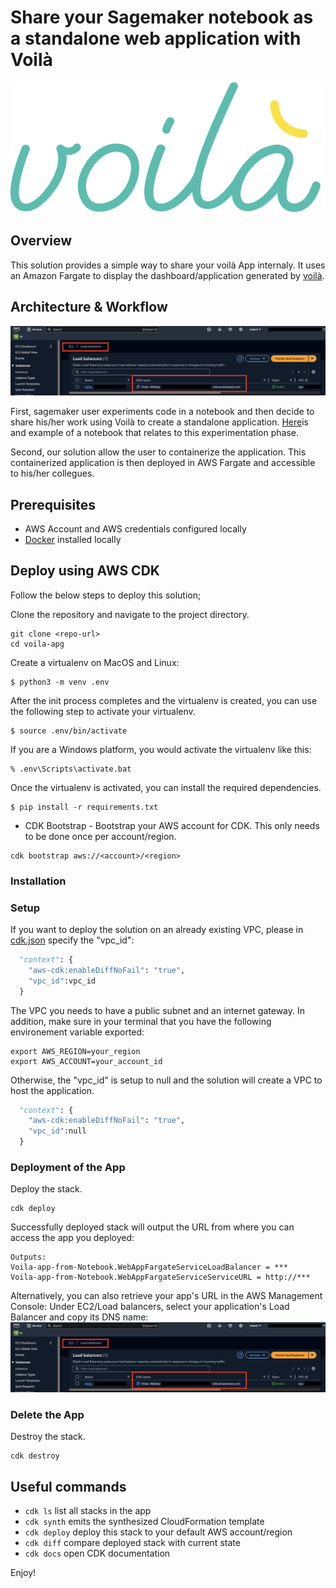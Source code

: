 # Share your Sagemaker notebook as a standalone web application with Voilà

![Voila logo](diagrams/voila-logo.svg)

## Overview
This solution provides a simple way to share your voilà App internaly. It uses an Amazon Fargate to display the dashboard/application generated by [voilà](https://voila.readthedocs.io/en/stable/using.html).

## Architecture & Workflow

![Workflow](diagrams/dns-name.png)

First, sagemaker user experiments code in a notebook and then decide to share his/her work using Voilà to create a standalone application. [Here](voila-app/notebook.ipynb)is and example of a notebook that relates to this experimentation phase.

Second, our solution allow the user to containerize the application. This containerized application is then deployed in AWS Fargate and accessible to his/her collegues.
## Prerequisites

- AWS Account and AWS credentials configured locally
- [Docker](https://docs.docker.com/engine/install/) installed locally

## Deploy using AWS CDK

Follow the below steps to deploy this solution;

Clone the repository and navigate to the project directory.
```shell
git clone <repo-url>
cd voila-apg
```
Create a virtualenv on MacOS and Linux:

```shell
$ python3 -m venv .env
```

After the init process completes and the virtualenv is created, you can use the following
step to activate your virtualenv.

```shell
$ source .env/bin/activate
```

If you are a Windows platform, you would activate the virtualenv like this:

```shell
% .env\Scripts\activate.bat
```

Once the virtualenv is activated, you can install the required dependencies.

```shell
$ pip install -r requirements.txt
```

* CDK Bootstrap - Bootstrap your AWS account for CDK. This only needs to be done once per account/region.
```shell
cdk bootstrap aws://<account>/<region>
```

### Installation

### Setup
If you want to deploy the solution on an already existing VPC, please in [cdk.json](cdk.json) specify the "vpc_id":

```python
  "context": {
    "aws-cdk:enableDiffNoFail": "true",
    "vpc_id":vpc_id
  }
```
The VPC you  needs to have a public subnet and an internet gateway.
In addition, make sure in your terminal that you have the following environement variable exported:

```shell
export AWS_REGION=your_region
export AWS_ACCOUNT=your_account_id
```

Otherwise, the "vpc_id" is setup to null and the solution will create a VPC to host the application.
```python
  "context": {
    "aws-cdk:enableDiffNoFail": "true",
    "vpc_id":null
  }
```
### Deployment of the App

Deploy the stack.
```shell
cdk deploy 
```

Successfully deployed stack will output the URL from where you can access the app you deployed:
```shell
Outputs:
Voila-app-from-Notebook.WebAppFargateServiceLoadBalancer = ***
Voila-app-from-Notebook.WebAppFargateServiceServiceURL = http://***
```

Alternatively, you can also retrieve your app's URL in the AWS Management Console: Under EC2/Load balancers, select your application's Load Balancer and copy its DNS name:
![DNS name](diagrams/dns-name.png)


### Delete the App 
Destroy the stack.
```shell
cdk destroy 
```

## Useful commands

 * `cdk ls`          list all stacks in the app
 * `cdk synth`       emits the synthesized CloudFormation template
 * `cdk deploy`      deploy this stack to your default AWS account/region
 * `cdk diff`        compare deployed stack with current state
 * `cdk docs`        open CDK documentation

Enjoy!

